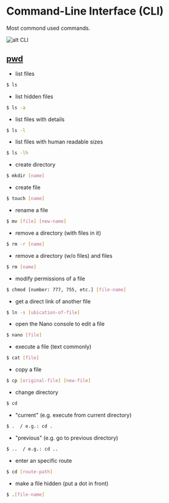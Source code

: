 # Command-Line Interface (CLI)

Most commond used commands.

![alt CLI](https://media.giphy.com/media/26BoEH5DpMz6bw05q/source.gif)

## [pwd](https://es.wikipedia.org/wiki/Pwd)

- list files
```sh
$ ls
```

- list hidden files
```sh
$ ls -a
```

- list files with details
```sh
$ ls -l
```

- list files with human readable sizes
```sh
$ ls -lh
```

- create directory
```sh
$ mkdir [name]
```

- create file
```sh
$ touch [name]
```

- rename a file
```sh
$ mv [file] [new-name]
```

- remove a directory (with files in it)
```sh
$ rm -r [name]
```

- remove a directory (w/o files) and files
```sh
$ rm [name]
```

- modify permissions of a file
```sh
$ chmod [number: 777, 755, etc.] [file-name]
```

- get a direct link of another file
```sh
$ ln -s [ubication-of-file]
```
- open the Nano console to edit a file
```sh
$ nano [file]
```

- execute a file (text commonly)
```sh
$ cat [file]
```
- copy a file
```sh
$ cp [original-file] [new-file]
```
- change directory
```sh
$ cd
```

- "current" (e.g. execute from current directory)
```sh
$ .  / e.g.: cd .
```

- "previous" (e.g. go to previous directory)
```sh
$ ..  / e.g.: cd ..
```

- enter an specific route
```sh
$ cd [route-path]
```

- make a file hidden (put a dot in front)
```sh
$ .[file-name]
```